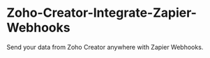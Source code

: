# Zoho-Creator-Integrate-Zapier-Webhooks
Send your data from Zoho Creator anywhere with Zapier Webhooks.

